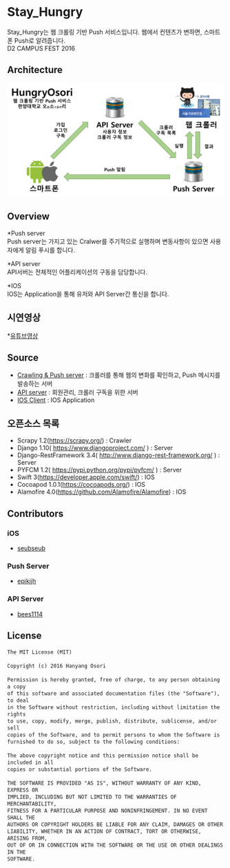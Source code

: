 # Stay_Hungry
Stay_Hungry는 웹 크롤링 기반 Push 서비스입니다. 웹에서 컨텐츠가 변하면, 스마트폰 Push로 알려줍니다.<br>
D2 CAMPUS FEST 2016<br>

## Architecture
![img_architecture](./Stay_Hungry_Architecture.png)

## Overview
*Push server<br>
Push server는 가지고 있는 Cralwer를 주기적으로 실행하며 변동사항이 있으면 사용자에게 알림 푸시를 합니다.<br>

*API server<br>
API서버는 전체적인 어플리케이션의 구동을 담당합니다.<br>

*IOS<br>
IOS는 Application을 통해 유저와 API Server간 통신을 합니다.<br>

## 시연영상
*[유튜브영상](https://youtu.be/aGggVHdmT3U)

## Source
* [Crawling & Push server](https://github.com/epikjjh/Stay_Hungry_Push-server) : 크롤러를 통해 웹의 변화를 확인하고, Push 메시지를 발송하는 서버
* [API server](https://github.com/epikjjh/Stay_Hungry_Server) : 회원관리, 크롤러 구독을 위한 서버
* [IOS Client](https://github.com/HyOsori/HungryOsori-iOS) : IOS Application

## 오픈소스 목록
* Scrapy 1.2(https://scrapy.org/) : Crawler
* Django 1.10( https://www.djangoproject.com/ ) : Server
* Django-RestFramework 3.4( http://www.django-rest-framework.org/ ) : Server
* PYFCM 1.2( https://pypi.python.org/pypi/pyfcm/ ) : Server
* Swift 3(https://developer.apple.com/swift/) : IOS
* Cocoapod 1.0.1(https://cocoapods.org/) : IOS
* Alamofire 4.0(https://github.com/Alamofire/Alamofire) : IOS

## Contributors
### iOS
* [seubseub](https://github.com/seubseub)

### Push Server
* [epikjjh](https://github.com/epikjjh)

### API Server
* [bees1114](https://github.com/bees1114)

## License
```
The MIT License (MIT)

Copyright (c) 2016 Hanyang Osori

Permission is hereby granted, free of charge, to any person obtaining a copy
of this software and associated documentation files (the "Software"), to deal
in the Software without restriction, including without limitation the rights
to use, copy, modify, merge, publish, distribute, sublicense, and/or sell
copies of the Software, and to permit persons to whom the Software is
furnished to do so, subject to the following conditions:

The above copyright notice and this permission notice shall be included in all
copies or substantial portions of the Software.

THE SOFTWARE IS PROVIDED "AS IS", WITHOUT WARRANTY OF ANY KIND, EXPRESS OR
IMPLIED, INCLUDING BUT NOT LIMITED TO THE WARRANTIES OF MERCHANTABILITY,
FITNESS FOR A PARTICULAR PURPOSE AND NONINFRINGEMENT. IN NO EVENT SHALL THE
AUTHORS OR COPYRIGHT HOLDERS BE LIABLE FOR ANY CLAIM, DAMAGES OR OTHER
LIABILITY, WHETHER IN AN ACTION OF CONTRACT, TORT OR OTHERWISE, ARISING FROM,
OUT OF OR IN CONNECTION WITH THE SOFTWARE OR THE USE OR OTHER DEALINGS IN THE
SOFTWARE.
```
